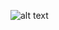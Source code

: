 ![alt text](https://github.com/reinosofrancisco/ADC-PIC16F877/master/images/schematic.png?raw=true)
